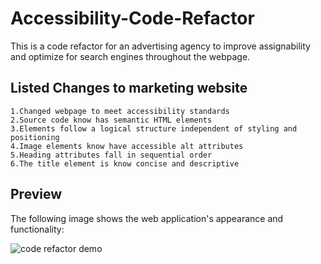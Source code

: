 # Accessibility-Code-Refactor

This is a code refactor for an advertising agency to improve assignability and optimize for search engines throughout the webpage.


## Listed Changes to marketing website

```
1.Changed webpage to meet accessibility standards
2.Source code know has semantic HTML elements
3.Elements follow a logical structure independent of styling and positioning
4.Image elements know have accessible alt attributes
5.Heading attributes fall in sequential order
6.The title element is know concise and descriptive
```

## Preview

The following image shows the web application's appearance and functionality:

![code refactor demo]("./assets/01-html-css-git-homework-demo.png")
